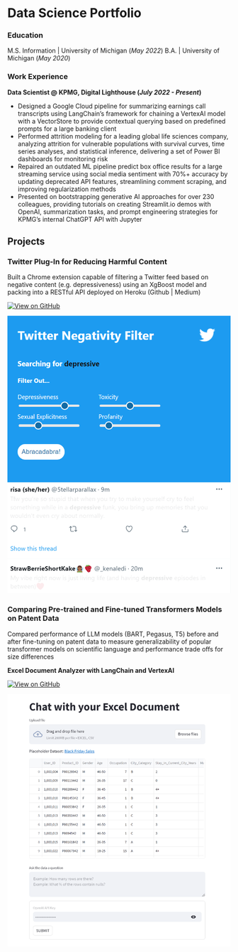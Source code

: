# Data Science Portfolio

### Education
M.S. Information | University of Michigan (_May 2022_)
B.A. | University of Michigan (_May 2020_)

### Work Experience
**Data Scientist @ KPMG, Digital Lighthouse (_July 2022 - Present_)**
- Designed a Google Cloud pipeline for summarizing earnings call transcripts using LangChain’s framework for chaining a VertexAI model with a VectorStore to provide contextual querying based on predefined prompts for a large banking client
- Performed attrition modeling for a leading global life sciences company, analyzing attrition for vulnerable populations with survival curves, time series analyses, and statistical inference, delivering a set of Power BI dashboards for monitoring risk
- Repaired an outdated ML pipeline predict box office results for a large streaming service using social media sentiment with 70%+ accuracy by updating deprecated API features, streamlining comment scraping, and improving regularization methods
- Presented on bootstrapping generative AI approaches for over 230 colleagues, providing tutorials on creating Streamlit.io demos with OpenAI, summarization tasks, and prompt engineering strategies for KPMG’s internal ChatGPT API with Jupyter

## Projects

### Twitter Plug-In for Reducing Harmful Content

Built a Chrome extension capable of filtering a Twitter feed based on negative content (e.g. depressiveness) using an XgBoost model and packing into a RESTful API deployed on Heroku (Github | Medium)

[![View on GitHub](https://img.shields.io/badge/GitHub-View_on_GitHub-blue?logo=GitHub)](https://github.com/andy-techen/better-social-media)

<center><img src='assets/img/twitter_filters.png'/></center>
<center><img src='assets/img/twitter_whiteout.png'/></center>


### Comparing Pre-trained and Fine-tuned Transformers Models on Patent Data

Compared performance of LLM models (BART, Pegasus, T5) before and after fine-tuning on patent data to measure generalizability of popular transformer models on scientific language and performance trade offs for size differences

**Excel Document Analyzer with LangChain and VertexAI**

[![View on GitHub](https://img.shields.io/badge/GitHub-View_on_GitHub-blue?logo=GitHub)](https://github.com/ccmilne/ExcelDocumentAnalyzer)

<center><img src='assets/img/excel_document_analyzer.png'/></center>
